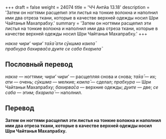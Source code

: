 +++
draft = false
weight = 24074
title = 'ЧЧ Антйа 13.18'
description = 'Затем он ногтями расщепил эти листья на тонкие волокна и наполнил ими два отреза ткани, которые в качестве верхней одежды носил Шри Чайтанья Махапрабху.'
summary = 'Затем он ногтями расщепил эти листья на тонкие волокна и наполнил ими два отреза ткани, которые в качестве верхней одежды носил Шри Чайтанья Махапрабху.'
+++

_накхе чири’ чири’ та̄ха̄ ати сӯкшма каила̄  
прабхура бахирва̄са дуите се саба бхарила̄_

## Пословный перевод

_накхе_ — ногтями; _чири’_ _чири’_ — расщепляя снова и снова; _та̄ха̄_ — их; _ати_ — очень; _сӯкшма_ — мелкие; _каила̄_ — сделал; _прабхура_ — Шри Чайтаньи Махапрабху; _бахирва̄са_ — верхние одежды; _дуите_ — две; _се_ _саба_ — этим; _бхарила̄_ — наполнил.

## Перевод

**Затем он ногтями расщепил эти листья на тонкие волокна и наполнил ими два отреза ткани, которые в качестве верхней одежды носил Шри Чайтанья Махапрабху.**
